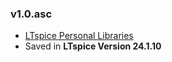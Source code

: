 ### v1.0.asc
- [LTspice Personal Libraries](https://github.com/AliRezaJoodi/Electronics_Exercises/tree/main/_LTspice_Library) 
- Saved in **LTspice Version 24.1.10**




